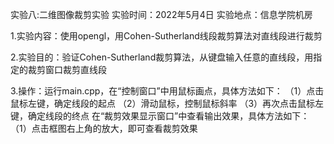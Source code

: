 实验八:二维图像裁剪实验
实验时间：2022年5月4日
实验地点：信息学院机房

1.实验内容：使用opengl，用Cohen-Sutherland线段裁剪算法对直线段进行裁剪

2.实验目的：验证Cohen-Sutherland裁剪算法，从键盘输入任意的直线段，用指定的裁剪窗口裁剪直线段

3.操作：运行main.cpp，在“控制窗口”中用鼠标画点，具体方法如下：
（1）点击鼠标左键，确定线段的起点
（2）滑动鼠标，控制鼠标斜率
（3）再次点击鼠标左键，确定线段的终点
在“裁剪效果显示窗口”中查看输出效果，具体方法如下：
（1）点击框图右上角的放大，即可查看裁剪效果
